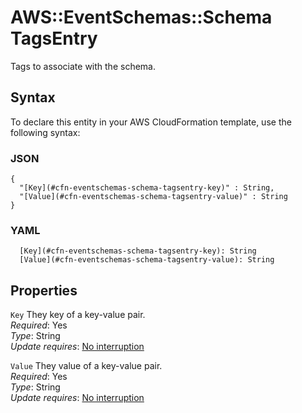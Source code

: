 # AWS::EventSchemas::Schema TagsEntry<a name="aws-properties-eventschemas-schema-tagsentry"></a>

Tags to associate with the schema\.

## Syntax<a name="aws-properties-eventschemas-schema-tagsentry-syntax"></a>

To declare this entity in your AWS CloudFormation template, use the following syntax:

### JSON<a name="aws-properties-eventschemas-schema-tagsentry-syntax.json"></a>

```
{
  "[Key](#cfn-eventschemas-schema-tagsentry-key)" : String,
  "[Value](#cfn-eventschemas-schema-tagsentry-value)" : String
}
```

### YAML<a name="aws-properties-eventschemas-schema-tagsentry-syntax.yaml"></a>

```
  [Key](#cfn-eventschemas-schema-tagsentry-key): String
  [Value](#cfn-eventschemas-schema-tagsentry-value): String
```

## Properties<a name="aws-properties-eventschemas-schema-tagsentry-properties"></a>

`Key` <a name="cfn-eventschemas-schema-tagsentry-key"></a>
They key of a key\-value pair\.  
_Required_: Yes  
_Type_: String  
_Update requires_: [No interruption](https://docs.aws.amazon.com/AWSCloudFormation/latest/UserGuide/using-cfn-updating-stacks-update-behaviors.html#update-no-interrupt)

`Value` <a name="cfn-eventschemas-schema-tagsentry-value"></a>
They value of a key\-value pair\.  
_Required_: Yes  
_Type_: String  
_Update requires_: [No interruption](https://docs.aws.amazon.com/AWSCloudFormation/latest/UserGuide/using-cfn-updating-stacks-update-behaviors.html#update-no-interrupt)
